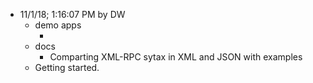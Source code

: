 * 11/1/18; 1:16:07 PM by DW   * demo apps      * &nbsp;   * docs      * Comparting XML-RPC sytax in XML and JSON with examples   * Getting started.